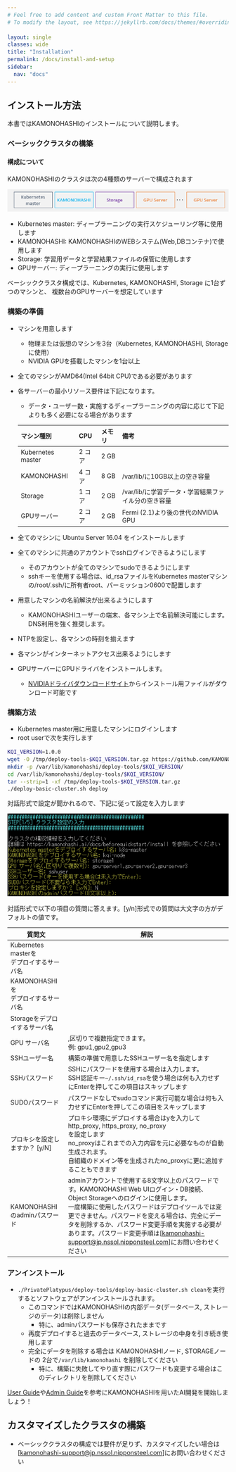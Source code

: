 ```yaml
---
# Feel free to add content and custom Front Matter to this file.
# To modify the layout, see https://jekyllrb.com/docs/themes/#overriding-theme-defaults

layout: single
classes: wide
title: "Installation"
permalink: /docs/install-and-setup
sidebar:
  nav: "docs"
---
```

## インストール方法
本書ではKAMONOHASHIのインストールについて説明します。

### ベーシッククラスタの構築

#### 構成について
KAMONOHASHIのクラスタは次の4種類のサーバーで構成されます

![マシーン](/assets/images/basic-cluster-machenes.png)

* Kubernetes master: ディープラーニングの実行スケジューリング等に使用します
* KAMONOHASHI: KAMONOHASHIのWEBシステム(Web,DBコンテナ)で使用します
* Storage: 学習用データと学習結果ファイルの保管に使用します
* GPUサーバー: ディープラーニングの実行に使用します

ベーシッククラスタ構成では、Kubernetes, KAMONOHASHI, Storage に1台ずつのマシンと、
複数台のGPUサーバーを想定しています

### 構築の準備
* マシンを用意します
  * 物理または仮想のマシンを3台（Kubernetes, KAMONOHASHI, Storage　に使用）
  * NVIDIA GPUを搭載したマシンを1台以上
* 全てのマシンがAMD64(Intel 64bit CPU)である必要があります
* 各サーバーの最小リソース要件は下記になります。
  * データ・ユーザー数・実施するディープラーニングの内容に応じて下記よりも多く必要になる場合があります

  |マシン種別|CPU|メモリ|備考|
  |:---|:---|:---|:---|
  |Kubernetes master|2 コア|2 GB||
  |KAMONOHASHI|4 コア|8 GB|/var/lib/に10GB以上の空き容量|
  |Storage|1 コア|2 GB|/var/lib/に学習データ・学習結果ファイル分の空き容量|
  |GPUサーバー|2 コア|2 GB|Fermi (2.1)より後の世代のNVIDIA GPU|

* 全てのマシンに Ubuntu Server 16.04 をインストールします
* 全てのマシンに共通のアカウントでsshログインできるようにします
  * そのアカウントが全てのマシンでsudoできるようにします
  * sshキーを使用する場合は、id_rsaファイルをKubernetes masterマシンの/root/.ssh/に所有者root、パーミッション0600で配置します
* 用意したマシンの名前解決が出来るようにします
  * KAMONOHASHIユーザーの端末、各マシン上で名前解決可能にします。DNS利用を強く推奨します。
* NTPを設定し、各マシンの時刻を揃えます
* 各マシンがインターネットアクセス出来るようにします
* GPUサーバーにGPUドライバをインストールします。
  * [NVIDIAドライバダウンロードサイト](https://www.nvidia.co.jp/Download/index.aspx?lang=jp)からインストール用ファイルがダウンロード可能です

### 構築方法
* Kubernetes master用に用意したマシンにログインします
* root userで次を実行します
```bash
KQI_VERSION=1.0.0
wget -O /tmp/deploy-tools-$KQI_VERSION.tar.gz https://github.com/KAMONOHASHI/kamonohashi/releases/download/$KQI_VERSION/deploy-tools-$KQI_VERSION.tar.gz
mkdir -p /var/lib/kamonohashi/deploy-tools/$KQI_VERSION/
cd /var/lib/kamonohashi/deploy-tools/$KQI_VERSION/
tar --strip=1 -xf /tmp/deploy-tools-$KQI_VERSION.tar.gz
./deploy-basic-cluster.sh deploy
```
対話形式で設定が聞かれるので、下記に従って設定を入力します

![ターミナル](/assets/images/kqi-terminal.png)


対話形式で以下の項目の質問に答えます。[y/n]形式での質問は大文字の方がデフォルトの値です。

|質問文|解説|
|---|---|
|Kubernetes masterを<br>デプロイするサーバ名||
|KAMONOHASHIを<br>デプロイするサーバ名||
|Storageをデプロイするサーバ名||
|GPU サーバ名|,区切りで複数指定できます。<br>例: gpu1,gpu2,gpu3 |
|SSHユーザー名|構築の準備で用意したSSHユーザー名を指定します|
|SSHパスワード|SSHにパスワードを使用する場合は入力します。<br>SSH認証キー`~/.ssh/id_rsa`を使う場合は何も入力せずにEnterを押してこの項目はスキップします|
|SUDOパスワード|パスワードなしでsudoコマンド実行可能な場合は何も入力せずにEnterを押してこの項目をスキップします|
|プロキシを設定しますか？ [y/N]|プロキシ環境にデプロイする場合はyを入力して<br> http_proxy, https_proxy, no_proxy<br>を設定します<br>no_proxyはこれまでの入力内容を元に必要なものが自動生成されます。<br>自組織のドメイン等を生成されたno_proxyに更に追加することもできます|
|KAMONOHASHIのadminパスワード|adminアカウントで使用する8文字以上のパスワードです。KAMONOHASHI Web UIログイン・DB接続、Object Storageへのログインに使用します。<br>一度構築に使用したパスワードはデプロイツールでは変更できません。パスワードを変える場合は、完全にデータを削除するか、パスワード変更手順を実施する必要があります。パスワード変更手順は[kamonohashi-support@jp.nssol.nipponsteel.com]にお問い合わせください|

### アンインストール
* `./PrivatePlatypus/deploy-tools/deploy-basic-cluster.sh clean`を実行するとソフトウェアがアンインストールされます。
  * このコマンドではKAMONOHASHIの内部データ(データベース, ストレージのデータ)は削除しません
    * 特に、adminパスワードも保存されたままです
  * 再度デプロイすると過去のデータベース, ストレージの中身を引き続き使用します
  * 完全にデータを削除する場合は KAMONOHASHIノード, STORAGEノードの 2台で`/var/lib/kamonohashi` を削除してください
    * 特に、構築に失敗してやり直す際にパスワードも変更する場合はこのディレクトリを削除してください
    
[User Guide](/docs/how-to/user)や[Admin Guide](/docs/how-to/admin)を参考にKAMONOHASHIを用いたAI開発を開始しましょう！

## カスタマイズしたクラスタの構築
* ベーシッククラスタの構成では要件が足りず、カスタマイズしたい場合は[kamonohashi-support@jp.nssol.nipponsteel.com]にお問い合わせください
